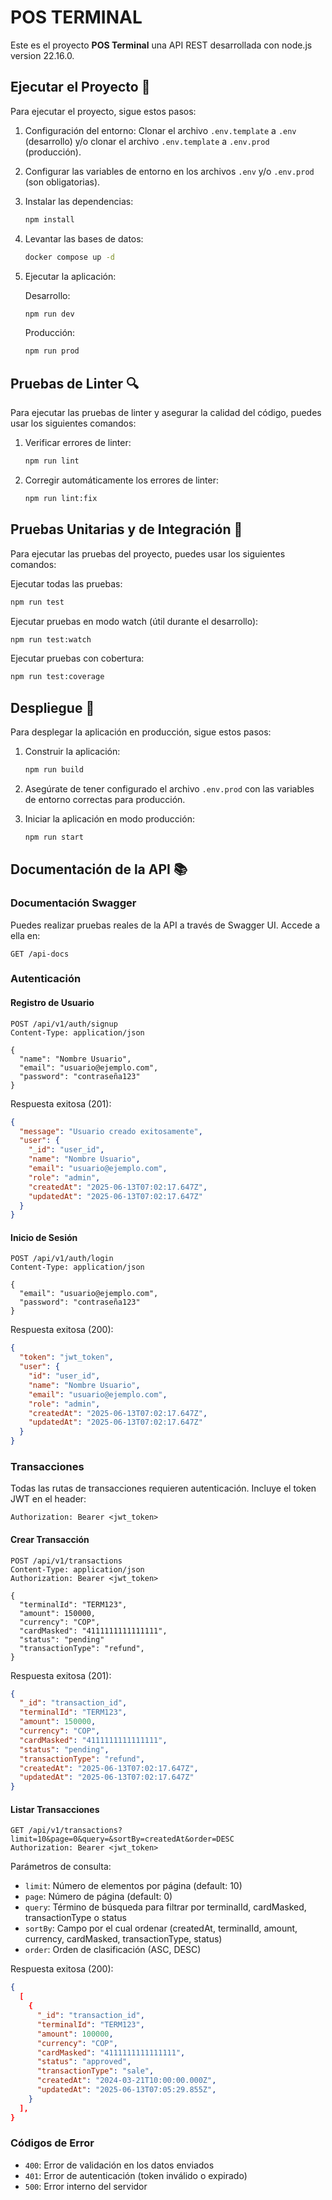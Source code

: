 # POS TERMINAL

Este es el proyecto **POS Terminal** una API REST desarrollada con node.js version 22.16.0.

## Ejecutar el Proyecto 🚀

Para ejecutar el proyecto, sigue estos pasos:

1. Configuración del entorno:
   Clonar el archivo `.env.template` a `.env` (desarrollo)
   y/o clonar el archivo `.env.template` a `.env.prod` (producción).

2. Configurar las variables de entorno en los archivos `.env` y/o `.env.prod` (son obligatorias).

3. Instalar las dependencias:

   ```bash
   npm install
   ```

4. Levantar las bases de datos:

   ```bash
   docker compose up -d
   ```

5. Ejecutar la aplicación:

   Desarrollo:

   ```bash
   npm run dev
   ```

   Producción:

   ```bash
   npm run prod
   ```

## Pruebas de Linter 🔍

Para ejecutar las pruebas de linter y asegurar la calidad del código, puedes usar los siguientes comandos:

1. Verificar errores de linter:

   ```bash
   npm run lint
   ```

2. Corregir automáticamente los errores de linter:
   ```bash
   npm run lint:fix
   ```

## Pruebas Unitarias y de Integración 🧪

Para ejecutar las pruebas del proyecto, puedes usar los siguientes comandos:

Ejecutar todas las pruebas:

```bash
npm run test
```

Ejecutar pruebas en modo watch (útil durante el desarrollo):

```bash
npm run test:watch
```

Ejecutar pruebas con cobertura:

```bash
npm run test:coverage
```

## Despliegue 🚀

Para desplegar la aplicación en producción, sigue estos pasos:

1. Construir la aplicación:

   ```bash
   npm run build
   ```

2. Asegúrate de tener configurado el archivo `.env.prod` con las variables de entorno correctas para producción.

3. Iniciar la aplicación en modo producción:
   ```bash
   npm run start
   ```

## Documentación de la API 📚

### Documentación Swagger

Puedes realizar pruebas reales de la API a través de Swagger UI. Accede a ella en:

```http
GET /api-docs
```

### Autenticación

#### Registro de Usuario

```http
POST /api/v1/auth/signup
Content-Type: application/json

{
  "name": "Nombre Usuario",
  "email": "usuario@ejemplo.com",
  "password": "contraseña123"
}
```

Respuesta exitosa (201):

```json
{
  "message": "Usuario creado exitosamente",
  "user": {
    "_id": "user_id",
    "name": "Nombre Usuario",
    "email": "usuario@ejemplo.com",
    "role": "admin",
    "createdAt": "2025-06-13T07:02:17.647Z",
    "updatedAt": "2025-06-13T07:02:17.647Z"
  }
}
```

#### Inicio de Sesión

```http
POST /api/v1/auth/login
Content-Type: application/json

{
  "email": "usuario@ejemplo.com",
  "password": "contraseña123"
}
```

Respuesta exitosa (200):

```json
{
  "token": "jwt_token",
  "user": {
    "id": "user_id",
    "name": "Nombre Usuario",
    "email": "usuario@ejemplo.com",
    "role": "admin",
    "createdAt": "2025-06-13T07:02:17.647Z",
    "updatedAt": "2025-06-13T07:02:17.647Z"
  }
}
```

### Transacciones

Todas las rutas de transacciones requieren autenticación. Incluye el token JWT en el header:

```http
Authorization: Bearer <jwt_token>
```

#### Crear Transacción

```http
POST /api/v1/transactions
Content-Type: application/json
Authorization: Bearer <jwt_token>

{
  "terminalId": "TERM123",
  "amount": 150000,
  "currency": "COP",
  "cardMasked": "4111111111111111",
  "status": "pending"
  "transactionType": "refund",
}
```

Respuesta exitosa (201):

```json
{
  "_id": "transaction_id",
  "terminalId": "TERM123",
  "amount": 150000,
  "currency": "COP",
  "cardMasked": "4111111111111111",
  "status": "pending",
  "transactionType": "refund",
  "createdAt": "2025-06-13T07:02:17.647Z",
  "updatedAt": "2025-06-13T07:02:17.647Z"
}
```

#### Listar Transacciones

```http
GET /api/v1/transactions?limit=10&page=0&query=&sortBy=createdAt&order=DESC
Authorization: Bearer <jwt_token>
```

Parámetros de consulta:

- `limit`: Número de elementos por página (default: 10)
- `page`: Número de página (default: 0)
- `query`: Término de búsqueda para filtrar por terminalId, cardMasked, transactionType o status
- `sortBy`: Campo por el cual ordenar (createdAt, terminalId, amount, currency, cardMasked, transactionType, status)
- `order`: Orden de clasificación (ASC, DESC)

Respuesta exitosa (200):

```json
{
  [
    {
      "_id": "transaction_id",
      "terminalId": "TERM123",
      "amount": 100000,
      "currency": "COP",
      "cardMasked": "4111111111111111",
      "status": "approved",
      "transactionType": "sale",
      "createdAt": "2024-03-21T10:00:00.000Z",
      "updatedAt": "2025-06-13T07:05:29.855Z",
    }
  ],
}
```

### Códigos de Error

- `400`: Error de validación en los datos enviados
- `401`: Error de autenticación (token inválido o expirado)
- `500`: Error interno del servidor
